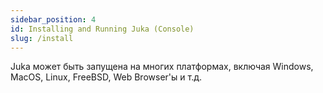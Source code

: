 ```yaml
---
sidebar_position: 4
id: Installing and Running Juka (Console)
slug: /install
---
```


Juka может быть запущена на многих платформах, включая Windows, MacOS, Linux, FreeBSD, Web Browser'ы и т.д.